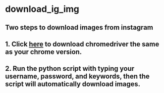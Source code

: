 # download_ig_img

## Two steps to download images from instagram

## 1. Click [here](https://chromedriver.chromium.org/home) to download chromedriver the same as your chrome version.

## 2. Run the python script with typing your username, password, and keywords, then the script will automatically download images.

